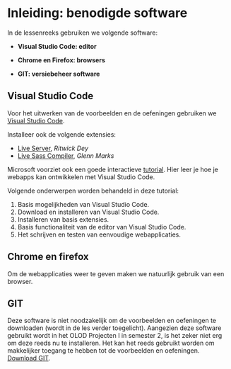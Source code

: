 # Inleiding: benodigde software
In de lessenreeks gebruiken we volgende software:
- **Visual Studio Code: editor** 
  
- **Chrome en Firefox: browsers**

- **GIT: versiebeheer software**

## Visual Studio Code
Voor het uitwerken van de voorbeelden en de oefeningen gebruiken we [Visual Studio Code](https://code.visualstudio.com/Download).  

Installeer ook de volgende extensies:
  
  - [Live Server](https://github.com/ritwickdey/vscode-live-server), *Ritwick Dey* 
  - [Live Sass Compiler](https://marketplace.visualstudio.com/items?itemName=glenn2223.live-sass), *Glenn Marks* 
  

Microsoft voorziet ook een goede interactieve [tutorial](https://docs.microsoft.com/nl-nl/learn/modules/develop-web-apps-with-vs-code/). Hier leer je hoe je webapps kan ontwikkelen met Visual Studio Code.

Volgende onderwerpen worden behandeld in deze tutorial:
1. Basis mogelijkheden van Visual Studio Code.
2. Download en installeren van Visual Studio Code.
3. Installeren van basis extensies.
4. Basis functionaliteit van de editor van Visual Studio Code.
5. Het schrijven en testen van eenvoudige webapplicaties.

## Chrome en firefox
Om de webapplicaties weer te geven maken we natuurlijk gebruik van een browser.

## GIT
Deze software is niet noodzakelijk om de voorbeelden en oefeningen te downloaden (wordt in de les verder toegelicht). Aangezien deze software gebruikt wordt in het OLOD Projecten I in semester 2, is het zeker niet erg om deze reeds nu te installeren. Het kan het reeds gebruikt worden om makkelijker toegang te hebben tot de voorbeelden en oefeningen. [Download GIT](https://git-scm.com/downloads).
